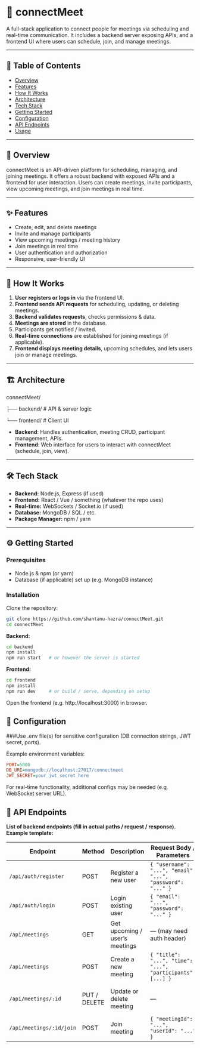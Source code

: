 # 🚀 connectMeet

A full-stack application to connect people for meetings via scheduling and real-time communication. It includes a backend server exposing APIs, and a frontend UI where users can schedule, join, and manage meetings.

---

## 📌 Table of Contents
- [Overview](#overview)  
- [Features](#features)  
- [How It Works](#how-it-works)  
- [Architecture](#architecture)  
- [Tech Stack](#tech-stack)  
- [Getting Started](#getting-started)  
- [Configuration](#configuration)  
- [API Endpoints](#api-endpoints)  
- [Usage](#usage)    

---

## 📖 Overview
connectMeet is an API-driven platform for scheduling, managing, and joining meetings. It offers a robust backend with exposed APIs and a frontend for user interaction. Users can create meetings, invite participants, view upcoming meetings, and join meetings in real time.

---

## ✨ Features
- Create, edit, and delete meetings  
- Invite and manage participants  
- View upcoming meetings / meeting history  
- Join meetings in real time  
- User authentication and authorization  
- Responsive, user-friendly UI  

---

## 🔎 How It Works
1. **User registers or logs in** via the frontend UI.  
2. **Frontend sends API requests** for scheduling, updating, or deleting meetings.  
3. **Backend validates requests**, checks permissions & data.  
4. **Meetings are stored** in the database.  
5. Participants get notified / invited.  
6. **Real-time connections** are established for joining meetings (if applicable).  
7. **Frontend displays meeting details**, upcoming schedules, and lets users join or manage meetings.

---

## 🏗 Architecture

connectMeet/

├── backend/ # API & server logic

└── frontend/ # Client UI

- **Backend**: Handles authentication, meeting CRUD, participant management, APIs.  
- **Frontend**: Web interface for users to interact with connectMeet (schedule, join, view).  

---

## 🛠 Tech Stack
- **Backend:** Node.js, Express (if used)  
- **Frontend:** React / Vue / something (whatever the repo uses)  
- **Real-time:** WebSockets / Socket.io (if used)  
- **Database:** MongoDB / SQL / etc.  
- **Package Manager:** npm / yarn  

---

## ⚙️ Getting Started

### Prerequisites
- Node.js & npm (or yarn)  
- Database (if applicable) set up (e.g. MongoDB instance)  

### Installation
Clone the repository:

```bash
git clone https://github.com/shantanu-hazra/connectMeet.git
cd connectMeet
```

**Backend:**

```bash
cd backend
npm install
npm run start   # or however the server is started
```

**Frontend:**
```bash
cd frontend
npm install
npm run dev     # or build / serve, depending on setup
```

Open the frontend (e.g. http://localhost:3000) in browser.


## 🔧 Configuration

###Use .env file(s) for sensitive configuration (DB connection strings, JWT secret, ports).

Example environment variables:
```ini
PORT=5000
DB_URI=mongodb://localhost:27017/connectmeet
JWT_SECRET=your_jwt_secret_here
```

For real-time functionality, additional configs may be needed (e.g. WebSocket server URL).

## 🔗 API Endpoints

**List of backend endpoints (fill in actual paths / request / response). Example template:**

| Endpoint                 | Method       | Description                    | Request Body / Parameters                                  | Response                                |
| ------------------------ | ------------ | ------------------------------ | ---------------------------------------------------------- | --------------------------------------- |
| `/api/auth/register`     | POST         | Register a new user            | `{ "username": "...", "email": "...", "password": "..." }` | User object + token                     |
| `/api/auth/login`        | POST         | Login existing user            | `{ "email": "...", "password": "..." }`                    | Token, user info                        |
| `/api/meetings`          | GET          | Get upcoming / user’s meetings | — (may need auth header)                                   | List of meetings                        |
| `/api/meetings`          | POST         | Create a new meeting           | `{ "title": "...", "time": "...", "participants": [...] }` | Newly created meeting object            |
| `/api/meetings/:id`      | PUT / DELETE | Update or delete meeting       | —                                                          | Updated meeting / deletion confirmation |
| `/api/meetings/:id/join` | POST         | Join meeting                   | `{ "meetingId": "...", "userId": "..." }`                  | Confirmation / meeting info             |
